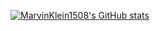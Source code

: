 [![MarvinKlein1508's GitHub stats](https://github-readme-stats.vercel.app/api?username=MarvinKlein1508&count_private=true&show_icons=true)](https://github.com/anuraghazra/github-readme-stats)
